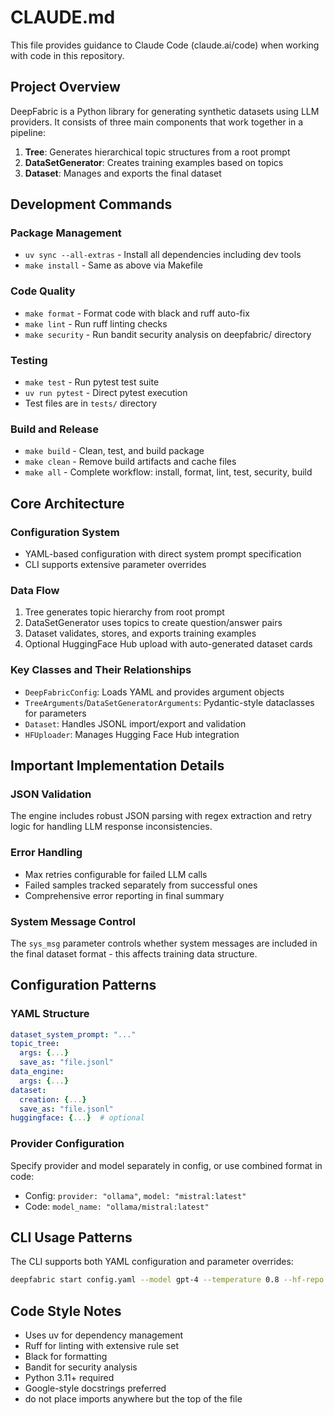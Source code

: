 # CLAUDE.md

This file provides guidance to Claude Code (claude.ai/code) when working with code in this repository.

## Project Overview

DeepFabric is a Python library for generating synthetic datasets using LLM providers. It consists of three main components that work together in a pipeline:

1. **Tree**: Generates hierarchical topic structures from a root prompt
2. **DataSetGenerator**: Creates training examples based on topics 
3. **Dataset**: Manages and exports the final dataset

## Development Commands

### Package Management
- `uv sync --all-extras` - Install all dependencies including dev tools
- `make install` - Same as above via Makefile

### Code Quality
- `make format` - Format code with black and ruff auto-fix
- `make lint` - Run ruff linting checks
- `make security` - Run bandit security analysis on deepfabric/ directory

### Testing
- `make test` - Run pytest test suite
- `uv run pytest` - Direct pytest execution
- Test files are in `tests/` directory

### Build and Release
- `make build` - Clean, test, and build package
- `make clean` - Remove build artifacts and cache files
- `make all` - Complete workflow: install, format, lint, test, security, build

## Core Architecture

### Configuration System
- YAML-based configuration with direct system prompt specification
- CLI supports extensive parameter overrides

### Data Flow
1. Tree generates topic hierarchy from root prompt
2. DataSetGenerator uses topics to create question/answer pairs
3. Dataset validates, stores, and exports training examples
4. Optional HuggingFace Hub upload with auto-generated dataset cards

### Key Classes and Their Relationships
- `DeepFabricConfig`: Loads YAML and provides argument objects
- `TreeArguments`/`DataSetGeneratorArguments`: Pydantic-style dataclasses for parameters
- `Dataset`: Handles JSONL import/export and validation
- `HFUploader`: Manages Hugging Face Hub integration

## Important Implementation Details

### JSON Validation
The engine includes robust JSON parsing with regex extraction and retry logic for handling LLM response inconsistencies.

### Error Handling
- Max retries configurable for failed LLM calls
- Failed samples tracked separately from successful ones
- Comprehensive error reporting in final summary

### System Message Control
The `sys_msg` parameter controls whether system messages are included in the final dataset format - this affects training data structure.

## Configuration Patterns

### YAML Structure
```yaml
dataset_system_prompt: "..."
topic_tree:
  args: {...}
  save_as: "file.jsonl"
data_engine:
  args: {...}
dataset:
  creation: {...}
  save_as: "file.jsonl"
huggingface: {...}  # optional
```

### Provider Configuration
Specify provider and model separately in config, or use combined format in code:
- Config: `provider: "ollama"`, `model: "mistral:latest"`
- Code: `model_name: "ollama/mistral:latest"`

## CLI Usage Patterns

The CLI supports both YAML configuration and parameter overrides:
```bash
deepfabric start config.yaml --model gpt-4 --temperature 0.8 --hf-repo user/dataset
```

## Code Style Notes
- Uses uv for dependency management
- Ruff for linting with extensive rule set
- Black for formatting
- Bandit for security analysis
- Python 3.11+ required
- Google-style docstrings preferred
- do not place imports anywhere but the top of the file